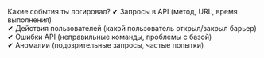 

Какие события ты логировал?
✔ Запросы в API (метод, URL, время выполнения)  
✔ Действия пользователей (какой пользователь открыл/закрыл барьер) 
✔ Ошибки API (неправильные команды, проблемы с базой)  
✔ Аномалии (подозрительные запросы, частые попытки)
